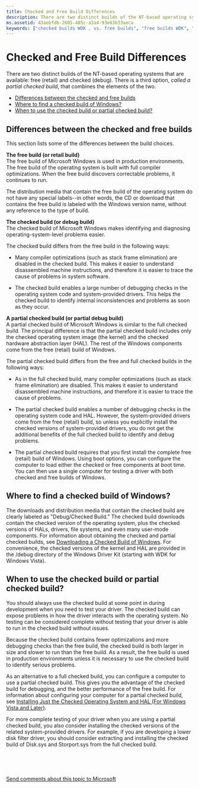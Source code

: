 ```yaml
---
title: Checked and Free Build Differences
description: There are two distinct builds of the NT-based operating systems that are available free (retail) and checked (debug). There is a third option, called a partial checked build, that combines the elements of the two.
ms.assetid: 43aebfdb-2605-485c-a3a4-93e03b33aeca
keywords: ["checked builds WDK , vs. free builds", "free builds WDK", "retail builds WDK"]
---
```


# Checked and Free Build Differences


There are two distinct builds of the NT-based operating systems that are available: free (retail) and checked (debug). There is a third option, *called a partial checked build*, that combines the elements of the two.

-   [Differences between the checked and free builds](#ddk-checked-and-free-build-differences-tools)
-   [Where to find a checked build of Windows?](#where-to-find-a-checked-build-of-windows-)
-   [When to use the checked build or partial checked build?](#when-to-use-the-checked-build-or-partial-checked-build-)

## <span id="ddk_checked_and_free_build_differences_tools"></span><span id="DDK_CHECKED_AND_FREE_BUILD_DIFFERENCES_TOOLS"></span>Differences between the checked and free builds


This section lists some of the differences between the build choices.

<span id="The__________________free_build__________________or__________________retail_build_"></span><span id="the__________________free_build__________________or__________________retail_build_"></span><span id="THE__________________FREE_BUILD__________________OR__________________RETAIL_BUILD_"></span>**The free build (or retail build)**  
The free build of Microsoft Windows is used in production environments. The free build of the operating system is built with full compiler optimizations. When the free build discovers correctable problems, it continues to run.

The distribution media that contain the free build of the operating system do not have any special labels--in other words, the CD or download that contains the free build is labeled with the Windows version name, without any reference to the type of build.

<span id="The__________________checked_build__________________or__________________debug_build_"></span><span id="the__________________checked_build__________________or__________________debug_build_"></span><span id="THE__________________CHECKED_BUILD__________________OR__________________DEBUG_BUILD_"></span>**The checked build (or debug build)**  
The checked build of Microsoft Windows makes identifying and diagnosing operating-system-level problems easier.

The checked build differs from the free build in the following ways:

-   Many compiler optimizations (such as stack frame elimination) are disabled in the checked build. This makes it easier to understand disassembled machine instructions, and therefore it is easier to trace the cause of problems in system software.

-   The checked build enables a large number of debugging checks in the operating system code and system-provided drivers. This helps the checked build to identify internal inconsistencies and problems as soon as they occur.

<span id="A__________________partial_checked_build__________________or__________________partial_debug_build_"></span><span id="a__________________partial_checked_build__________________or__________________partial_debug_build_"></span><span id="A__________________PARTIAL_CHECKED_BUILD__________________OR__________________PARTIAL_DEBUG_BUILD_"></span>**A partial checked build (or partial debug build)**  
A partial checked build of Microsoft Windows is similar to the full checked build. The principal difference is that the partial checked build includes only the checked operating system image (the kernel) and the checked hardware abstraction layer (HAL). The rest of the Windows components come from the free (retail) build of Windows.

The partial checked build differs from the free and full checked builds in the following ways:

-   As in the full checked build, many compiler optimizations (such as stack frame elimination) are disabled. This makes it easier to understand disassembled machine instructions, and therefore it is easier to trace the cause of problems.

-   The partial checked build enables a number of debugging checks in the operating system code and HAL. However, the system-provided drivers come from the free (retail) build, so unless you explicitly install the checked versions of system-provided drivers, you do not get the additional benefits of the full checked build to identify and debug problems.

-   The partial checked build requires that you first install the complete free (retail) build of Windows. Using boot options, you can configure the computer to load either the checked or free components at boot time. You can then use a single computer for testing a driver with both checked and free builds of Windows.

## <span id="Where_to_find_a_checked_build_of_Windows_"></span><span id="where_to_find_a_checked_build_of_windows_"></span><span id="WHERE_TO_FIND_A_CHECKED_BUILD_OF_WINDOWS_"></span>Where to find a checked build of Windows?


The downloads and distribution media that contain the checked build are clearly labeled as "Debug/Checked Build." The checked build downloads contain the checked version of the operating system, plus the checked versions of HALs, drivers, file systems, and even many user-mode components. For information about obtaining the checked and partial checked builds, see [Downloading a Checked Build of Windows](obtaining-the-checked-build.md). For convenience, the checked versions of the kernel and HAL are provided in the /debug directory of the Windows Driver Kit (starting with WDK for Windows Vista).

## <span id="When_to_use_the_checked_build_or_partial_checked_build_"></span><span id="when_to_use_the_checked_build_or_partial_checked_build_"></span><span id="WHEN_TO_USE_THE_CHECKED_BUILD_OR_PARTIAL_CHECKED_BUILD_"></span>When to use the checked build or partial checked build?


You should always use the checked build at some point in during development when you need to test your driver. The checked build can expose problems in how the driver interacts with the operating system. No testing can be considered complete without testing that your driver is able to run in the checked build without issues.

Because the checked build contains fewer optimizations and more debugging checks than the free build, the checked build is both larger in size and slower to run than the free build. As a result, the free build is used in production environments unless it is necessary to use the checked build to identify serious problems.

As an alternative to a full checked build, you can configure a computer to use a partial checked build. This gives you the advantage of the checked build for debugging, and the better performance of the free build. For information about configuring your computer for a partial checked build, see [Installing Just the Checked Operating System and HAL (For Windows Vista and Later)](installing-just-the-checked-operating-system-and-hal--for-windows-vist.md).

For more complete testing of your driver when you are using a partial checked build, you also consider installing the checked versions of the related system-provided drivers. For example, if you are developing a lower disk filter driver, you should consider extracting and installing the checked build of Disk.sys and Storport.sys from the full checked build.

 

 

[Send comments about this topic to Microsoft](mailto:wsddocfb@microsoft.com?subject=Documentation%20feedback%20[devtest\devtest]:%20Checked%20and%20Free%20Build%20Differences%20%20RELEASE:%20%2811/17/2016%29&body=%0A%0APRIVACY%20STATEMENT%0A%0AWe%20use%20your%20feedback%20to%20improve%20the%20documentation.%20We%20don't%20use%20your%20email%20address%20for%20any%20other%20purpose,%20and%20we'll%20remove%20your%20email%20address%20from%20our%20system%20after%20the%20issue%20that%20you're%20reporting%20is%20fixed.%20While%20we're%20working%20to%20fix%20this%20issue,%20we%20might%20send%20you%20an%20email%20message%20to%20ask%20for%20more%20info.%20Later,%20we%20might%20also%20send%20you%20an%20email%20message%20to%20let%20you%20know%20that%20we've%20addressed%20your%20feedback.%0A%0AFor%20more%20info%20about%20Microsoft's%20privacy%20policy,%20see%20http://privacy.microsoft.com/default.aspx. "Send comments about this topic to Microsoft")




